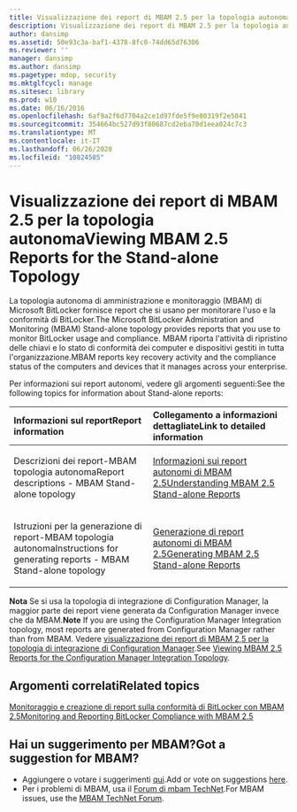 ```yaml
---
title: Visualizzazione dei report di MBAM 2.5 per la topologia autonoma
description: Visualizzazione dei report di MBAM 2.5 per la topologia autonoma
author: dansimp
ms.assetid: 50e93c3a-baf1-4378-8fc0-74dd65d76306
ms.reviewer: ''
manager: dansimp
ms.author: dansimp
ms.pagetype: mdop, security
ms.mktglfcycl: manage
ms.sitesec: library
ms.prod: w10
ms.date: 06/16/2016
ms.openlocfilehash: 6af9a2f6d7704a2ce1d97fde5f9e80319f2e5841
ms.sourcegitcommit: 354664bc527d93f80687cd2eba70d1eea024c7c3
ms.translationtype: MT
ms.contentlocale: it-IT
ms.lasthandoff: 06/26/2020
ms.locfileid: "10824585"
---
```

# <span data-ttu-id="ee721-103">Visualizzazione dei report di MBAM 2.5 per la topologia autonoma</span><span class="sxs-lookup"><span data-stu-id="ee721-103">Viewing MBAM 2.5 Reports for the Stand-alone Topology</span></span>


<span data-ttu-id="ee721-104">La topologia autonoma di amministrazione e monitoraggio (MBAM) di Microsoft BitLocker fornisce report che si usano per monitorare l'uso e la conformità di BitLocker.</span><span class="sxs-lookup"><span data-stu-id="ee721-104">The Microsoft BitLocker Administration and Monitoring (MBAM) Stand-alone topology provides reports that you use to monitor BitLocker usage and compliance.</span></span> <span data-ttu-id="ee721-105">MBAM riporta l'attività di ripristino delle chiavi e lo stato di conformità dei computer e dispositivi gestiti in tutta l'organizzazione.</span><span class="sxs-lookup"><span data-stu-id="ee721-105">MBAM reports key recovery activity and the compliance status of the computers and devices that it manages across your enterprise.</span></span>

<span data-ttu-id="ee721-106">Per informazioni sui report autonomi, vedere gli argomenti seguenti:</span><span class="sxs-lookup"><span data-stu-id="ee721-106">See the following topics for information about Stand-alone reports:</span></span>

<table>
<colgroup>
<col width="50%" />
<col width="50%" />
</colgroup>
<thead>
<tr class="header">
<th align="left"><span data-ttu-id="ee721-107">Informazioni sul report</span><span class="sxs-lookup"><span data-stu-id="ee721-107">Report information</span></span></th>
<th align="left"><span data-ttu-id="ee721-108">Collegamento a informazioni dettagliate</span><span class="sxs-lookup"><span data-stu-id="ee721-108">Link to detailed information</span></span></th>
</tr>
</thead>
<tbody>
<tr class="odd">
<td align="left"><p><span data-ttu-id="ee721-109">Descrizioni dei report-MBAM topologia autonoma</span><span class="sxs-lookup"><span data-stu-id="ee721-109">Report descriptions - MBAM Stand-alone topology</span></span></p></td>
<td align="left"><p><a href="understanding-mbam-25-stand-alone-reports.md" data-raw-source="[Understanding MBAM 2.5 Stand-alone Reports](understanding-mbam-25-stand-alone-reports.md)"><span data-ttu-id="ee721-110">Informazioni sui report autonomi di MBAM 2.5</span><span class="sxs-lookup"><span data-stu-id="ee721-110">Understanding MBAM 2.5 Stand-alone Reports</span></span></a></p></td>
</tr>
<tr class="even">
<td align="left"><p><span data-ttu-id="ee721-111">Istruzioni per la generazione di report-MBAM topologia autonoma</span><span class="sxs-lookup"><span data-stu-id="ee721-111">Instructions for generating reports - MBAM Stand-alone topology</span></span></p></td>
<td align="left"><p><a href="generating-mbam-25-stand-alone-reports.md" data-raw-source="[Generating MBAM 2.5 Stand-alone Reports](generating-mbam-25-stand-alone-reports.md)"><span data-ttu-id="ee721-112">Generazione di report autonomi di MBAM 2.5</span><span class="sxs-lookup"><span data-stu-id="ee721-112">Generating MBAM 2.5 Stand-alone Reports</span></span></a></p></td>
</tr>
</tbody>
</table>

 

<span data-ttu-id="ee721-113">**Nota**  Se si usa la topologia di integrazione di Configuration Manager, la maggior parte dei report viene generata da Configuration Manager invece che da MBAM.</span><span class="sxs-lookup"><span data-stu-id="ee721-113">**Note** If you are using the Configuration Manager Integration topology, most reports are generated from Configuration Manager rather than from MBAM.</span></span> <span data-ttu-id="ee721-114">Vedere [visualizzazione dei report di MBAM 2,5 per la topologia di integrazione di Configuration Manager](viewing-mbam-25-reports-for-the-configuration-manager-integration-topology.md).</span><span class="sxs-lookup"><span data-stu-id="ee721-114">See [Viewing MBAM 2.5 Reports for the Configuration Manager Integration Topology](viewing-mbam-25-reports-for-the-configuration-manager-integration-topology.md).</span></span>

 


## <span data-ttu-id="ee721-115">Argomenti correlati</span><span class="sxs-lookup"><span data-stu-id="ee721-115">Related topics</span></span>


[<span data-ttu-id="ee721-116">Monitoraggio e creazione di report sulla conformità di BitLocker con MBAM 2.5</span><span class="sxs-lookup"><span data-stu-id="ee721-116">Monitoring and Reporting BitLocker Compliance with MBAM 2.5</span></span>](monitoring-and-reporting-bitlocker-compliance-with-mbam-25.md)

 

 

## <span data-ttu-id="ee721-117">Hai un suggerimento per MBAM?</span><span class="sxs-lookup"><span data-stu-id="ee721-117">Got a suggestion for MBAM?</span></span>
- <span data-ttu-id="ee721-118">Aggiungere o votare i suggerimenti [qui](http://mbam.uservoice.com/forums/268571-microsoft-bitlocker-administration-and-monitoring).</span><span class="sxs-lookup"><span data-stu-id="ee721-118">Add or vote on suggestions [here](http://mbam.uservoice.com/forums/268571-microsoft-bitlocker-administration-and-monitoring).</span></span> 
- <span data-ttu-id="ee721-119">Per i problemi di MBAM, usa il [Forum di mbam TechNet](https://social.technet.microsoft.com/Forums/home?forum=mdopmbam).</span><span class="sxs-lookup"><span data-stu-id="ee721-119">For MBAM issues, use the [MBAM TechNet Forum](https://social.technet.microsoft.com/Forums/home?forum=mdopmbam).</span></span>



